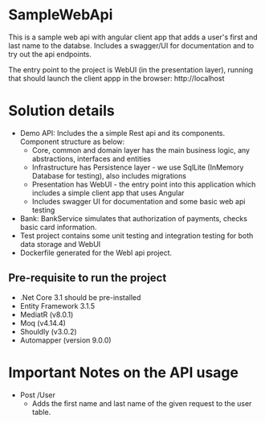 # SampleWebApi
This is a sample web api with angular client app that adds a user's first and last name to the databse. Includes a swagger/UI for documentation and to try out the api endpoints.

The entry point to the project is WebUI (in the presentation layer), running that should launch the client appp in the browser: http://localhost

# Solution details

- Demo API: Includes the a simple Rest api and its components. Component structure as below:
	- Core, common and domain layer has the main business logic, any abstractions, interfaces and entities
	- Infrastructure has Persistence layer - we use SqlLite (InMemory Database for testing), also includes migrations
	- Presentation has WebUI - the entry point into this application which includes a simple client app that uses Angular
	- Includes swagger UI for documentation and some basic web api testing
- Bank: BankService simulates that authorization of payments, checks basic card information. 
- Test project contains some unit testing and integration testing for both data storage and WebUI
- Dockerfile generated for the WebI api project.  

## Pre-requisite to run the project 

- .Net Core 3.1 should be pre-installed
- Entity Framework 3.1.5
- MediatR (v8.0.1)
- Moq (v4.14.4)
- Shouldly (v3.0.2)
- Automapper (version 9.0.0)

# Important Notes on the API usage

- Post /User 
	- Adds the first name and last name of the given request to the user table.
